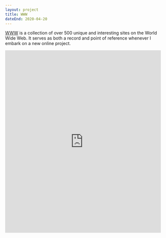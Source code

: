 ```yaml
---
layout: project
title: WWW
dateEnd: 2020-04-20
---
```


[WWW](https://www.are.na/tom-y/www-t_kopepmelw) is a collection of over 500 unique and interesting sites on the World Wide Web. It serves as both a record and point of reference whenever I embark on a new online project.

<iframe style="border:none;" width="100%" height="590" src="https://www.are.na/tom-y/www-t_kopepmelw/embed" title="Tom Hackshaw’s Are.na channel “WWW”"></iframe>
